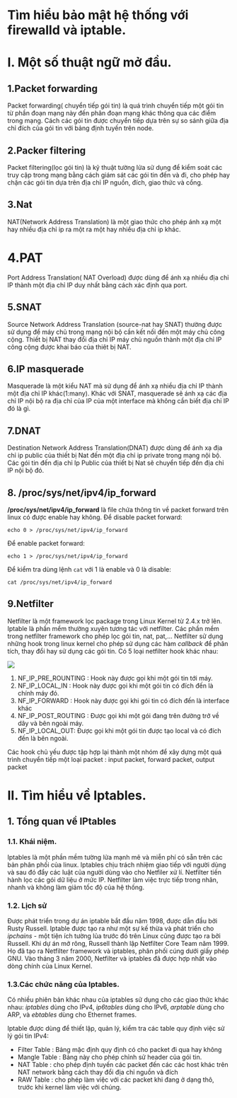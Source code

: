 # Tìm hiểu bảo mật hệ thống với firewalld và iptable.

# I. Một số thuật ngữ mở đầu.
## 1.Packet forwarding 
Packet forwarding( chuyển tiếp gói tin) là quá trình chuyển tiếp một gói tin từ phần đoạn mạng này đến phân đoạn mạng khác thông qua các điểm trong mạng. Cách các gói tin được chuyển tiếp dựa trên sự so sánh giữa địa chỉ đích của gói tin với bảng định tuyến trên node.
## 2.Packer filtering
Packet filtering(lọc gói tin) là kỹ thuật tường lửa sử dụng để kiểm soát các truy cập trong mạng bằng cách giám sát các gói tin đến và đi, cho phép hay chặn các gói tin dựa trên địa chỉ IP nguồn, đích, giao thức và cổng.

## 3.Nat 
NAT(Network Address Translation) là một giao thức cho phép ánh xạ một hay nhiều địa chỉ ip ra một ra một hay nhiều địa chỉ ip khác.

# 4.PAT
Port Address Translation( NAT Overload) được dùng để ánh xạ nhiều địa chỉ IP thành một địa chỉ IP duy nhất bằng cách xác định qua port.

## 5.SNAT
Source Network Address Translation (source-nat hay SNAT) thường được sử dụng để máy chủ trong mạng nội bộ cần kết nối đến một máy chủ công cộng. Thiết bị NAT thay đổi địa chỉ IP máy chủ nguồn thành một địa chỉ IP công cộng được khai báo của thiêt bị NAT.

## 6.IP masquerade
Masquerade là một kiểu NAT mà sử dụng để ánh xạ nhiều địa chỉ IP thành một địa chỉ IP khác(1:many). Khác với SNAT, masquerade sẽ ánh xạ các địa chỉ IP nội bộ ra địa chỉ của IP của một interface mà không cần biết địa chỉ IP đó là gì.

## 7.DNAT
Destination Network Address Translation(DNAT) được dùng để ánh xạ địa chỉ ip public của thiết bị Nat đến một địa chỉ ip private trong mạng nội bộ. Các gói tin đến địa chỉ Ip Public của thiết bị Nat sẽ chuyển tiếp đến địa chỉ IP nội bộ đó.

## 8. /proc/sys/net/ipv4/ip_forward
**/proc/sys/net/ipv4/ip_forward** là file chứa thông tin về packet forward trên linux có được enable hay không.
Để disable packet forward:
```
echo 0 > /proc/sys/net/ipv4/ip_forward
```
Để enable packet forward:
```
echo 1 > /proc/sys/net/ipv4/ip_forward
```
Để kiểm tra dùng lệnh `cat` với 1 là enable và 0 là disable:
```
cat /proc/sys/net/ipv4/ip_forward
```

## 9.Netfilter 
Netfilter là một framework lọc package trong Linux Kernel từ 2.4.x trở lên. Iptable là phần mềm thường xuyên tương tác với netfilter. Các phần mềm trong netfilter framework cho phép lọc gói tin, nat, pat,...
Netfilter sử dụng những hook trong linux kernel cho phép sử dụng các hàm *callback* để phân tích, thay đổi hay sử dụng các gói tin. Có 5 loại netfilter hook khác nhau:

![](https://i.imgur.com/kZSPMsW.png)

1. NF_IP_PRE_ROUNTING : Hook này được gọi khi một gói tin tới máy.
2. NF_IP_LOCAL_IN : Hook này được gọi khi một gói tin có đích đến là chính máy đó.
3. NF_IP_FORWARD : Hook này được gọi khi gói tin có đích đến là interface khác
4. NF_IP_POST_ROUTING : Được gọi khi một gói đang trên đường trở về dây và bên ngoài máy.
5. NF_IP_LOCAL_OUT: Được gọi khi một gói tin được tạo local và có đích đến là bên ngoài.

Các hook chủ yếu được tập hợp lại thành một nhóm để xây dựng một quá trình chuyển tiếp một loại packet : input packet, forward packet, output packet

# II. Tìm hiểu về Iptables.
## 1. Tổng quan về IPtables
### 1.1. Khái niệm.
Iptables là một phần mềm tường lửa mạnh mẽ và miễn phí có sẵn trên các bản phân phối của linux.
Iptables chịu trách nhiệm giao tiếp với người dùng và sau đó đẩy các luật của người dùng vào cho Netfiler xử lí. Netfilter tiến hành lọc các gói dữ liệu ở mức IP. Netfilter làm việc trực tiếp trong nhân, nhanh và không làm giảm tốc độ của hệ thống.
### 1.2. Lịch sử
Được phát triển trong dự án iptable bắt đầu năm 1998, được dẫn đầu bởi Rusty Russell. Iptable được tạo ra như một sự kế thừa và phát triển cho *ipchains* - một tiện ích tường lủa trước đó trên Linux cũng được tạo ra bởi Russell.
Khi dự án mở rông, Russell thành lập  Netfilter Core Team năm 1999. Họ đã tạo ra Netfilter framework và iptables, phân phối cúng dưới giấy phép GNU. Vào tháng 3 năm 2000, Netfilter và iptables đã được hợp nhất vào dòng chính của Linux Kernel.
### 1.3.Các chức năng của Iptables.
Có nhiều phiên bản khác nhau của iptables sử dụng cho các giao thức khác nhau: *iptables* dùng cho IPv4, *ip6tables* dùng cho IPv6, *arptable* dùng cho ARP, và *ebtables* dùng cho Ethernet frames.

Iptable được dùng để thiết lập, quản lý, kiểm tra các table quy định việc sử lý gói tin IPv4:
- Filter Table : Bảng mặc định quy định có cho packet đi qua hay không
- Mangle Table : Bảng này cho phép chỉnh sử header của gói tin.
- NAT Table : cho phép định tuyến các packet đến các các host khác trên NAT network bằng cách thay đổi địa chỉ nguồn và đích
- RAW Table : cho phép làm việc với các packet khi đang ở dạng thô, trước khi kernel làm việc với chúng.


